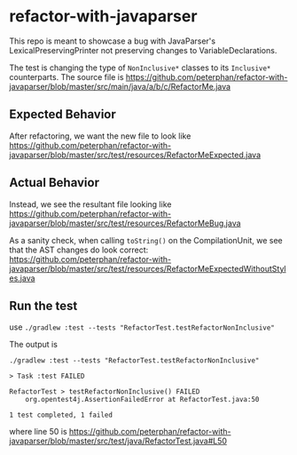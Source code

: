 # refactor-with-javaparser

This repo is meant to showcase a bug with JavaParser's LexicalPreservingPrinter not preserving changes to VariableDeclarations.

The test is changing the type of `NonInclusive*` classes to its `Inclusive*` counterparts.
The source file is https://github.com/peterphan/refactor-with-javaparser/blob/master/src/main/java/a/b/c/RefactorMe.java

## Expected Behavior
After refactoring, we want the new file to look like https://github.com/peterphan/refactor-with-javaparser/blob/master/src/test/resources/RefactorMeExpected.java

## Actual Behavior
Instead, we see the resultant file looking like https://github.com/peterphan/refactor-with-javaparser/blob/master/src/test/resources/RefactorMeBug.java

As a sanity check, when calling `toString()` on the CompilationUnit, we see that the AST changes do look correct: https://github.com/peterphan/refactor-with-javaparser/blob/master/src/test/resources/RefactorMeExpectedWithoutStyles.java

## Run the test
use `./gradlew :test --tests "RefactorTest.testRefactorNonInclusive"`

The output is 
```
./gradlew :test --tests "RefactorTest.testRefactorNonInclusive"

> Task :test FAILED

RefactorTest > testRefactorNonInclusive() FAILED
    org.opentest4j.AssertionFailedError at RefactorTest.java:50

1 test completed, 1 failed
```

where line 50 is https://github.com/peterphan/refactor-with-javaparser/blob/master/src/test/java/RefactorTest.java#L50

